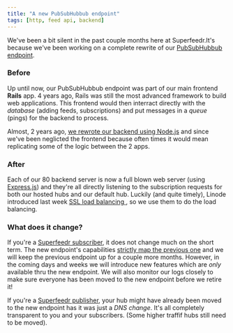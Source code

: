 ```yaml
---
title: "A new PubSubHubbub endpoint"
tags: [http, feed api, backend]
---
```


We've been a bit silent in the past couple months here at Superfeedr.It's because we've been working on a complete rewrite of our [PubSubHubbub endpoint](http://push.superfeedr.com/).

### Before

Up until now, our PubSubHubbub endpoint was part of our main frontend **Rails** app. 4 years ago, Rails was still the most advanced framework to build web applications. This frontend would then interract directly with the *database* (adding feeds, subscriptions) and put messages in a *queue* (pings) for the backend to process.

Almost, 2 years ago, [we rewrote our backend using Node.js](http://blog.superfeedr.com/node-superfeedr/) and since we've been neglicted the frontend because often times it would mean replicating some of the logic between the 2 apps.

### After

Each of our 80 backend server is now a full blown web server (using [Express.js](http://expressjs.com/)) and they're all directly listening to the subscription requests for both our hosted hubs and our default hub. Luckily (and quite timely), Linode introduced last week [SSL load balancing ](https://blog.linode.com/2013/11/07/nodebalancer-ssl/), so we use them to do the load balancing.

### What does it change?

If you're a [Superfeedr subscriber](http://superfeedr.com/subscriber), it does not change much on the short term. The new endpoint's capabilities [strictly map the previous one](http://documentation.superfeedr.com/subscribers.html#webhooks) and we will keep the previous endpoint up for a couple more months. However, in the coming days and weeks we will introduce new features which are *only* available thru the new endpoint. We will also monitor our logs closely to make sure everyone has been moved to the new endpoint before we retire it!

If you're a [Superfeedr publisher](http://superfeedr.com/publisher), your hub might have already been moved to the new endpoint has it was just a *DNS change*. It's all completely transparent to you and your subscribers. (Some higher traffif hubs still need to be moved).



